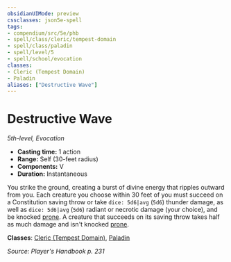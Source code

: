 ```yaml
---
obsidianUIMode: preview
cssclasses: json5e-spell
tags:
- compendium/src/5e/phb
- spell/class/cleric/tempest-domain
- spell/class/paladin
- spell/level/5
- spell/school/evocation
classes:
- Cleric (Tempest Domain)
- Paladin
aliases: ["Destructive Wave"]
---
```

# Destructive Wave
*5th-level, Evocation*  

- **Casting time:** 1 action
- **Range:** Self (30-feet radius)
- **Components:** V
- **Duration:** Instantaneous

You strike the ground, creating a burst of divine energy that ripples outward from you. Each creature you choose within 30 feet of you must succeed on a Constitution saving throw or take `dice: 5d6|avg` (`5d6`) thunder damage, as well as `dice: 5d6|avg` (`5d6`) radiant or necrotic damage (your choice), and be knocked [prone](4-Resources/Compendium/rules/conditions.md#prone). A creature that succeeds on its saving throw takes half as much damage and isn't knocked [prone](4-Resources/Compendium/rules/conditions.md#prone).

**Classes**: [Cleric (Tempest Domain)](4-Resources/Compendium/classes/cleric-tempest-domain.md), [Paladin](4-Resources/Compendium/classes/paladin.md)

*Source: Player's Handbook p. 231*